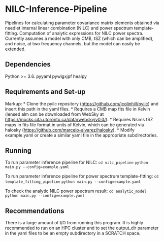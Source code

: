 # NILC-Inference-Pipeline
Pipelines for calculating parameter covariance matrix elements obtained via needlet internal linear combination (NILC) and power spectrum template-fitting. Computation of analytic expressions for NILC power spectra. Currently assumes a model with only CMB, tSZ (which can be amplified), and noise, at two frequency channels, but the model can easily be extended.

## Dependencies
Python >= 3.6.
pyyaml
pywigxjpf
healpy

## Requirements and Set-up
Markup: * Clone the pyilc repository (https://github.com/jcolinhill/pyilc) and insert this   path in the yaml files. 
        * Requires a CMB map fits file in Kelvin (lensed alm can be downloaded from WebSky at https://mocks.cita.utoronto.ca/data/websky/v0.0/). 
        * Requires Nsims tSZ maps in fits file format in units of Kelvin, which can be generated via halosky (https://github.com/marcelo-alvarez/halosky).
        * Modify example.yaml or create a similar yaml file in the appropriate subdirectories.

## Running
To run parameter inference pipeline for NILC:
```cd nilc_pipeline```
```python main.py --config=example.yaml```

To run parameter inference pipeline for power spectrum template-fitting:
```cd template_fitting_pipeline```
```python main.py --config=example.yaml```

To check the analytic NILC power spectrum result:
```cd analytic_model```
```python main.py --config=example.yaml```

## Recommendations
There is a large amount of I/O from running this program. It is highly recommended to run on an HPC cluster and to set the output_dir parameter in the yaml files to be an empty subdirectory in a SCRATCH space.


